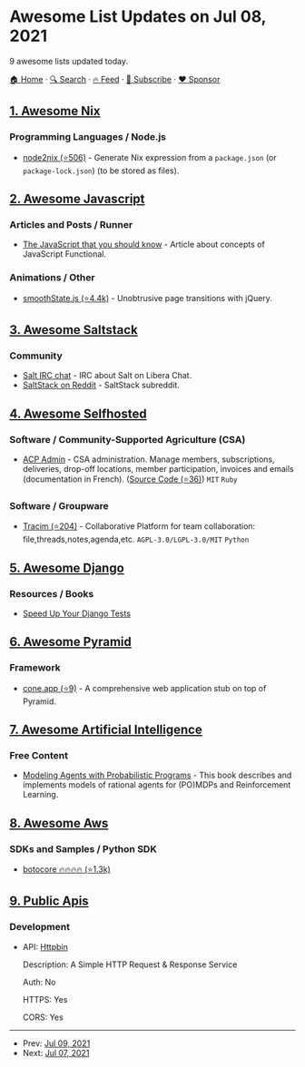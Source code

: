 # Awesome List Updates on Jul 08, 2021

9 awesome lists updated today.

[🏠 Home](/README.md) · [🔍 Search](https://www.trackawesomelist.com/search/) · [🔥 Feed](https://www.trackawesomelist.com/rss.xml) · [📮 Subscribe](https://trackawesomelist.us17.list-manage.com/subscribe?u=d2f0117aa829c83a63ec63c2f&id=36a103854c) · [❤️  Sponsor](https://github.com/sponsors/theowenyoung)



## [1. Awesome Nix](/content/nix-community/awesome-nix/README.md)

### Programming Languages / Node.js

*   [node2nix (⭐506)](https://github.com/svanderburg/node2nix) - Generate Nix expression from a `package.json` (or `package-lock.json`) (to be stored as files).

## [2. Awesome Javascript](/content/sorrycc/awesome-javascript/README.md)

### Articles and Posts / Runner

*   [The JavaScript that you should know](https://medium.com/@pedropolisenso/o-javasscript-que-voc%C3%AA-deveria-conhecer-b70e94d1d706) - Article about concepts of JavaScript Functional.

### Animations / Other

*   [smoothState.js (⭐4.4k)](https://github.com/miguel-perez/smoothState.js) - Unobtrusive page transitions with jQuery.

## [3. Awesome Saltstack](/content/hbokh/awesome-saltstack/README.md)

### Community

*   [Salt IRC chat](https://web.libera.chat/?channels=#salt) - IRC about Salt on Libera Chat.
*   [SaltStack on Reddit](https://www.reddit.com/r/saltstack/) - SaltStack subreddit.

## [4. Awesome Selfhosted](/content/awesome-selfhosted/awesome-selfhosted/README.md)

### Software / Community-Supported Agriculture (CSA)

*   [ACP Admin](https://acp-admin.ch/) - CSA administration. Manage members, subscriptions, deliveries, drop-off locations, member participation, invoices and emails (documentation in French). ([Source Code (⭐36)](https://github.com/acp-admin/acp-admin/)) `MIT` `Ruby`

### Software / Groupware

*   [Tracim (⭐204)](https://github.com/tracim/tracim) - Collaborative Platform for team collaboration: file,threads,notes,agenda,etc. `AGPL-3.0/LGPL-3.0/MIT` `Python`

## [5. Awesome Django](/content/wsvincent/awesome-django/README.md)

### Resources / Books

*   [Speed Up Your Django Tests](https://adamj.eu/tech/2020/05/04/new-book-speed-up-your-django-tests/)

## [6. Awesome Pyramid](/content/uralbash/awesome-pyramid/README.md)

### Framework

*   [cone.app (⭐9)](https://github.com/conestack/cone.app) - A comprehensive web application stub on top of Pyramid.

## [7. Awesome Artificial Intelligence](/content/owainlewis/awesome-artificial-intelligence/README.md)

### Free Content

*   [Modeling Agents with Probabilistic Programs](https://agentmodels.org/) - This book describes and implements models of rational agents for (PO)MDPs and Reinforcement Learning.

## [8. Awesome Aws](/content/donnemartin/awesome-aws/README.md)

### SDKs and Samples / Python SDK

*   [botocore :fire::fire::fire::fire: (⭐1.3k)](https://github.com/boto/botocore)

## [9. Public Apis](/content/public-apis/public-apis/README.md)

### Development

- API: [Httpbin](https://httpbin.org/)

  Description: A Simple HTTP Request & Response Service

  Auth: No

  HTTPS: Yes

  CORS: Yes



---

- Prev: [Jul 09, 2021](/content/2021/07/09/README.md)
- Next: [Jul 07, 2021](/content/2021/07/07/README.md)